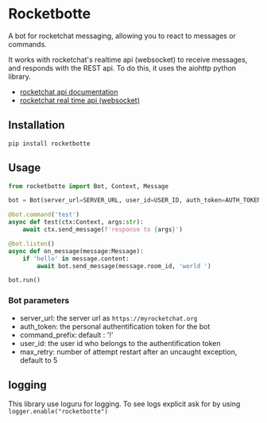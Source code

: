 # Rocketbotte

A bot for rocketchat messaging, allowing you to react to messages or commands.

It works with rocketchat's realtime api (websocket) to receive messages, and responds with the REST api. To do this, it uses the aiohttp python library.

- [rocketchat api documentation](https://developer.rocket.chat/apidocs/rocketchat-api)
- [rocketchat real time api (websocket)](https://developer.rocket.chat/apidocs/realtimeapi)

## Installation

`pip install rocketbotte`

## Usage

```python
from rocketbotte import Bot, Context, Message

bot = Bot(server_url=SERVER_URL, user_id=USER_ID, auth_token=AUTH_TOKEN)

@bot.command('test')
async def test(ctx:Context, args:str):
    await ctx.send_message(f'response to {args}')

@bot.listen()
async def on_message(message:Message):
    if 'hello' in message.content:
        await bot.send_message(message.room_id, 'world ')

bot.run()
```

### Bot parameters

- server_url: the server url as `https://myrocketchat.org`
- auth_token: the personal authentification token for the bot
- command_prefix: default : '!'
- user_id: the user id who belongs to the authentification token
- max_retry: number of attempt restart after an uncaught exception, default to 5


## logging

This library use loguru for logging. To see logs explicit ask for by using  `logger.enable("rocketbotte")`
